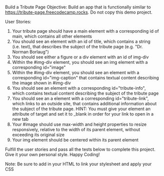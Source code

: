 Build a Tribute Page
Objective: Build an app that is functionally similar to https://tribute-page.freecodecamp.rocks. Do not copy this demo project.

User Stories:

1. Your tribute page should have a main element with a corresponding id of main, which contains all other elements
2. You should see an element with an id of title, which contains a string (i.e. text), that describes the subject of the tribute page (e.g. "Dr. Norman Borlaug")
3. You should see either a figure or a div element with an id of img-div
4. Within the #img-div element, you should see an img element with a corresponding id="image"
5. Within the #img-div element, you should see an element with a corresponding id="img-caption" that contains textual content describing the image shown in #img-div
6. You should see an element with a corresponding id="tribute-info", which contains textual content describing the subject of the tribute page
7. You should see an a element with a corresponding id="tribute-link", which links to an outside site, that contains additional information about the subject of the tribute page. HINT: You must give your element an attribute of target and set it to _blank in order for your link to open in a new tab
8. Your #image should use max-width and height properties to resize responsively, relative to the width of its parent element, without exceeding its original size
9. Your img element should be centered within its parent element

Fulfill the user stories and pass all the tests below to complete this project. Give it your own personal style. Happy Coding!

Note: Be sure to add <link rel="stylesheet" href="styles.css"> in your HTML to link your stylesheet and apply your CSS